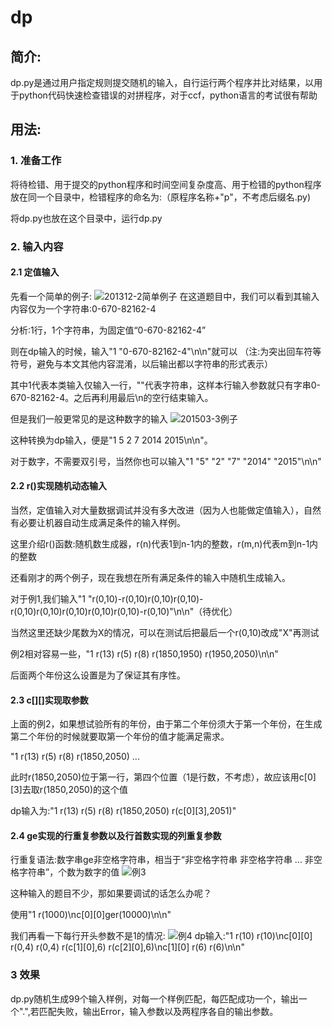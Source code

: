 # dp
## 简介:
dp.py是通过用户指定规则提交随机的输入，自行运行两个程序并比对结果，以用于python代码快速检查错误的对拼程序，对于ccf，python语言的考试很有帮助
## 用法:
### 1. 准备工作
将待检错、用于提交的python程序和时间空间复杂度高、用于检错的python程序放在同一个目录中，检错程序的命名为:（原程序名称+"p"，不考虑后缀名.py)

将dp.py也放在这个目录中，运行dp.py
### 2. 输入内容
#### 2.1 定值输入
先看一个简单的例子:
![201312-2简单例子](https://s2.ax1x.com/2019/03/18/Amn2es.png)
在这道题目中，我们可以看到其输入内容仅为一个字符串:0-670-82162-4

分析:1行，1个字符串，为固定值“0-670-82162-4”

则在dp输入的时候，输入"1 \"0-670-82162-4\"\n\n"就可以 （注:为突出回车符等符号，避免与本文其他内容混淆，以后输出都以字符串的形式表示）

其中1代表本类输入仅输入一行，""代表字符串，这样本行输入参数就只有字串0-670-82162-4。之后再利用最后\n的空行结束输入。

但是我们一般更常见的是这种数字的输入
![201503-3例子](https://s2.ax1x.com/2019/03/18/AmKQgO.png)

这种转换为dp输入，便是"1 5 2 7 2014 2015\n\n"。

对于数字，不需要双引号，当然你也可以输入"1 \"5\" \"2\" \"7\" \"2014\" \"2015\"\n\n"
#### 2.2 r()实现随机动态输入
当然，定值输入对大量数据调试并没有多大改进（因为人也能做定值输入），自然有必要让机器自动生成满足条件的输入样例。

这里介绍r()函数:随机数生成器，r(n)代表1到n-1内的整数，r(m,n)代表m到n-1内的整数

还看刚才的两个例子，现在我想在所有满足条件的输入中随机生成输入。

对于例1,我们输入"1 \"r(0,10)-r(0,10)r(0,10)r(0,10)-r(0,10)r(0,10)r(0,10)r(0,10)r(0,10)-r(0,10)\"\n\n"（待优化）

当然这里还缺少尾数为X的情况，可以在测试后把最后一个r(0,10)改成"X"再测试

例2相对容易一些，"1 r(13) r(5) r(8) r(1850,1950) r(1950,2050)\n\n"

后面两个年份这么设置是为了保证其有序性。
#### 2.3 c\[\]\[\]实现取参数
上面的例2，如果想试验所有的年份，由于第二个年份须大于第一个年份，在生成第二个年份的时候就要取第一个年份的值才能满足需求。

"1 r(13) r(5) r(8) r(1850,2050) ...

此时r(1850,2050)位于第一行，第四个位置（1是行数，不考虑），故应该用c\[0\]\[3\]去取r(1850,2050)的这个值

dp输入为:"1 r(13) r(5) r(8) r(1850,2050) r(c\[0\]\[3\],2051)"
#### 2.4 ge实现的行重复参数以及行首数实现的列重复参数
行重复语法:数字串ge非空格字符串，相当于“非空格字符串 非空格字符串 ... 非空格字符串”，个数为数字的值
![例3](https://s2.ax1x.com/2019/03/18/Am8IsK.png)

这种输入的题目不少，那如果要调试的话怎么办呢？

使用"1 r(1000)\nc\[0\]\[0\]ger(10000)\n\n"

我们再看一下每行开头参数不是1的情况:
![例4](https://s2.ax1x.com/2019/03/18/AmJwuV.png)
dp输入:"1 r(10) r(10)\nc\[0\]\[0\] r(0,4) r(0,4) r(c\[1\]\[0\],6) r(c\[2\]\[0\],6)\nc\[1\]\[0\] r(6) r(6)\n\n"
### 3 效果
dp.py随机生成99个输入样例，对每一个样例匹配，每匹配成功一个，输出一个".",若匹配失败，输出Error，输入参数以及两程序各自的输出参数。

